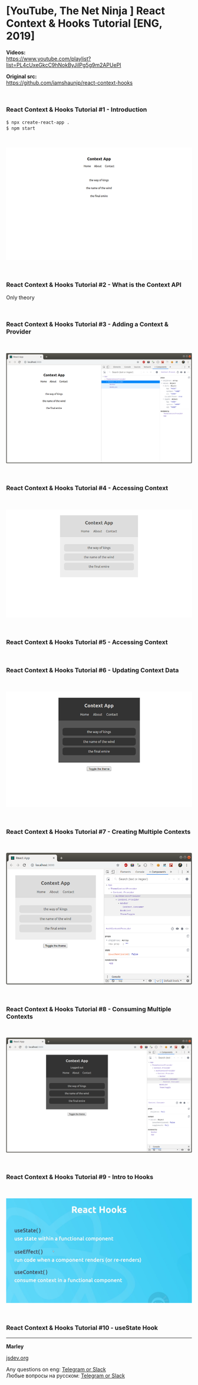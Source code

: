 # [YouTube, The Net Ninja ] React Context &amp; Hooks Tutorial [ENG, 2019]

**Videos:**  
https://www.youtube.com/playlist?list=PL4cUxeGkcC9hNokByJilPg5g9m2APUePI

**Original src:**  
https://github.com/iamshaunjp/react-context-hooks

<br/>

### React Context & Hooks Tutorial #1 - Introduction

    $ npx create-react-app .
    $ npm start

<br/>

![Application](/img/lesson1-01.png?raw=true)

<br/>

### React Context & Hooks Tutorial #2 - What is the Context API

Only theory

<br/>

### React Context & Hooks Tutorial #3 - Adding a Context & Provider

<br/>

![Application](/img/lesson3-01.png?raw=true)

<br/>

### React Context & Hooks Tutorial #4 - Accessing Context

<br/>

![Application](/img/lesson4-01.png?raw=true)

<br/>

### React Context & Hooks Tutorial #5 - Accessing Context

<br/>

### React Context & Hooks Tutorial #6 - Updating Context Data

<br/>

![Application](/img/lesson6-01.png?raw=true)

<br/>

### React Context & Hooks Tutorial #7 - Creating Multiple Contexts

<br/>

![Application](/img/lesson7-01.png?raw=true)

<br/>

### React Context & Hooks Tutorial #8 - Consuming Multiple Contexts

<br/>

![Application](/img/lesson8-01.png?raw=true)

<br/>

### React Context & Hooks Tutorial #9 - Intro to Hooks

<br/>

![Application](/img/lesson9-01.png?raw=true)

<br/>

### React Context & Hooks Tutorial #10 - useState Hook

---

**Marley**

<a href="https://jsdev.org">jsdev.org</a>

Any questions on eng: <a href="https://jsdev.org/chat/">Telegram or Slack</a>  
Любые вопросы на русском: <a href="https://jsdev.ru/chat/">Telegram or Slack</a>

